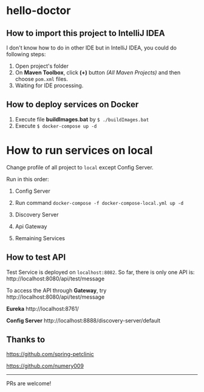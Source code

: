 ﻿# hello-doctor
 
 ## How to import this project to IntelliJ IDEA
 
 I don't know how to do in other IDE but in IntelliJ IDEA, you could do following steps:
 
 1. Open project's folder
 2. On **Maven Toolbox**, click **(+)** button *(All Maven Projects)* and then choose `pom.xml` files.
 3. Waiting for IDE processing.
 
 ## How to deploy services on Docker
 
 1. Execute file **buildImages.bat** by `$ ./buildImages.bat`
 2. Execute `$ docker-compose up -d`
 
 # How to run services on local
 
 Change profile of all project to `local` except Config Server.
 
 Run in this order:
 
 
 1. Config Server
 
 2. Run command `docker-compose -f docker-compose-local.yml up -d`

 3. Discovery Server

 4. Api Gateway

 5. Remaining Services
 
 
## How to test API

Test Service is deployed on `localhost:8082`. So far, there is only one API is: http://localhost:8080/api/test/message

To access the API through **Gateway**, try http://localhost:8080/api/test/message

**Eureka** http://localhost:8761/

**Config Server** http://localhost:8888/discovery-server/default



## Thanks to

https://github.com/spring-petclinic

https://github.com/numery009

---------
PRs are welcome!
